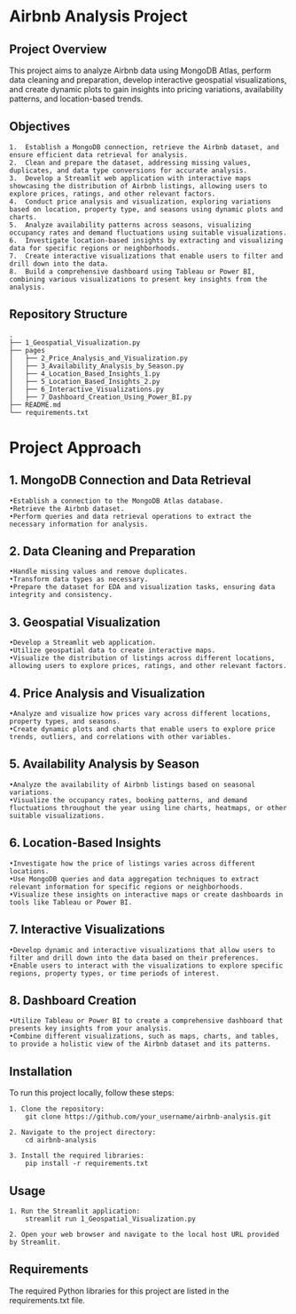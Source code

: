# Airbnb Analysis Project

## Project Overview

 This project aims to analyze Airbnb data using MongoDB Atlas, perform data cleaning and preparation, develop interactive geospatial visualizations, and create dynamic plots to gain insights into pricing variations, availability      patterns, and location-based trends.

## Objectives

    1.  Establish a MongoDB connection, retrieve the Airbnb dataset, and ensure efficient data retrieval for analysis.
    2.  Clean and prepare the dataset, addressing missing values, duplicates, and data type conversions for accurate analysis.
    3.  Develop a Streamlit web application with interactive maps showcasing the distribution of Airbnb listings, allowing users to explore prices, ratings, and other relevant factors.
    4.  Conduct price analysis and visualization, exploring variations based on location, property type, and seasons using dynamic plots and charts.
    5.  Analyze availability patterns across seasons, visualizing occupancy rates and demand fluctuations using suitable visualizations.
    6.  Investigate location-based insights by extracting and visualizing data for specific regions or neighborhoods.
    7.  Create interactive visualizations that enable users to filter and drill down into the data.
    8.  Build a comprehensive dashboard using Tableau or Power BI, combining various visualizations to present key insights from the analysis.

## Repository Structure
    .
    ├── 1_Geospatial_Visualization.py
    ├── pages
    │   ├── 2_Price_Analysis_and_Visualization.py
    │   ├── 3_Availability_Analysis_by_Season.py
    │   ├── 4_Location_Based_Insights_1.py
    │   ├── 5_Location_Based_Insights_2.py
    │   ├── 6_Interactive_Visualizations.py
    │   ├── 7_Dashboard_Creation_Using_Power_BI.py
    ├── README.md
    └── requirements.txt

# Project Approach

## 1. MongoDB Connection and Data Retrieval

    •Establish a connection to the MongoDB Atlas database.
    •Retrieve the Airbnb dataset.
    •Perform queries and data retrieval operations to extract the necessary information for analysis.

## 2. Data Cleaning and Preparation

    •Handle missing values and remove duplicates.
    •Transform data types as necessary.
    •Prepare the dataset for EDA and visualization tasks, ensuring data integrity and consistency.

## 3. Geospatial Visualization

    •Develop a Streamlit web application.
    •Utilize geospatial data to create interactive maps.
    •Visualize the distribution of listings across different locations, allowing users to explore prices, ratings, and other relevant factors.

## 4. Price Analysis and Visualization

    •Analyze and visualize how prices vary across different locations, property types, and seasons.
    •Create dynamic plots and charts that enable users to explore price trends, outliers, and correlations with other variables.

## 5. Availability Analysis by Season

    •Analyze the availability of Airbnb listings based on seasonal variations.
    •Visualize the occupancy rates, booking patterns, and demand fluctuations throughout the year using line charts, heatmaps, or other suitable visualizations.

## 6. Location-Based Insights

    •Investigate how the price of listings varies across different locations.
    •Use MongoDB queries and data aggregation techniques to extract relevant information for specific regions or neighborhoods.
    •Visualize these insights on interactive maps or create dashboards in tools like Tableau or Power BI.

## 7. Interactive Visualizations

    •Develop dynamic and interactive visualizations that allow users to filter and drill down into the data based on their preferences.
    •Enable users to interact with the visualizations to explore specific regions, property types, or time periods of interest.

## 8. Dashboard Creation

    •Utilize Tableau or Power BI to create a comprehensive dashboard that presents key insights from your analysis.
    •Combine different visualizations, such as maps, charts, and tables, to provide a holistic view of the Airbnb dataset and its patterns.

## Installation

To run this project locally, follow these steps:

    1. Clone the repository:
        git clone https://github.com/your_username/airbnb-analysis.git

    2. Navigate to the project directory:
        cd airbnb-analysis

    3. Install the required libraries:
        pip install -r requirements.txt

## Usage

    1. Run the Streamlit application:
        streamlit run 1_Geospatial_Visualization.py
    
    2. Open your web browser and navigate to the local host URL provided by Streamlit.

## Requirements

The required Python libraries for this project are listed in the requirements.txt file.
